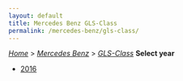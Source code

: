 ```yaml
---
layout: default
title: Mercedes Benz GLS-Class
permalink: /mercedes-benz/gls-class/
---
```

[*Home*](/) > [*Mercedes Benz*](/mercedes-benz/) > [*GLS-Class*](/mercedes-benz/gls-class/)
**Select year**
- [2016](/mercedes-benz/gls-class/2016/)